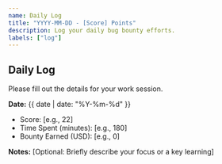 ```yaml
---
name: Daily Log
title: "YYYY-MM-DD - [Score] Points"
description: Log your daily bug bounty efforts.
labels: ["log"]
---
```


## Daily Log
Please fill out the details for your work session.

**Date:** {{ date | date: "%Y-%m-%d" }}

- Score: [e.g., 22]
- Time Spent (minutes): [e.g., 180]
- Bounty Earned (USD): [e.g., 0]

**Notes:** [Optional: Briefly describe your focus or a key learning]
